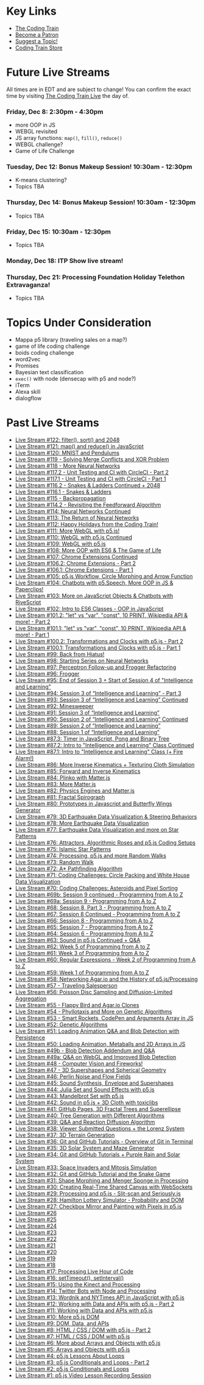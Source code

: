# Key Links
* [The Coding Train](https://www.youtube.com/user/shiffman/)
* [Become a Patron](http://patreon.com/codingtrain "Coding Train - Patreon")
* [Suggest a Topic!](https://github.com/CodingTrain/Rainbow-Topics/)  
* [Coding Train Store](http://codingtrain.storenvy.com)

# Future Live Streams

All times are in EDT and are subject to change! You can confirm the exact time by visiting [The Coding Train Live](https://www.youtube.com/user/shiffman/) the day of.

### Friday, Dec 8: 2:30pm - 4:30pm
* more OOP in JS
* WEBGL revisited
* JS array functions: `map()`, `fill()`, `reduce()`
* WEBGL challenge?
* Game of Life Challenge

### Tuesday, Dec 12: Bonus Makeup Session! 10:30am - 12:30pm
* K-means clustering?
* Topics TBA

### Thursday, Dec 14: Bonus Makeup Session! 10:30am - 12:30pm
* Topics TBA

### Friday, Dec 15: 10:30am - 12:30pm
* Topics TBA

### Monday, Dec 18: ITP Show live stream!

### Thursday, Dec 21: Processing Foundation Holiday Telethon Extravaganza!
* Topics TBA

# Topics Under Consideration
* Mappa p5 library (traveling sales on a map?)
* game of life coding challenge
* boids coding challenge
* word2vec
* Promises
* Bayesian text classification
* `exec()` with node (densecap with p5 and node?)
* iTerm
* Alexa skill
* dialogflow

# Past Live Streams
* [Live Stream #122: filter(), sort() and 2048](https://youtu.be/ze_o4YvZ6-s?list=PLRqwX-V7Uu6bxnFR6no70vlxxuxDEzflz)
* [Live Stream #121: map() and reduce() in JavaScript](https://youtu.be/kWoZ9_ECZxQ?list=PLRqwX-V7Uu6bxnFR6no70vlxxuxDEzflz)
* [Live Stream #120: MNIST and Pendulums](https://youtu.be/KhogNPC24eI?list=PLRqwX-V7Uu6bxnFR6no70vlxxuxDEzflz)
* [Live Stream #119 - Solving Merge Conflicts and XOR Problem](https://youtu.be/f9vaiHoq-Fk?list=PLRqwX-V7Uu6bxnFR6no70vlxxuxDEzflz)
* [Live Stream #118 - More Neural Networks](https://youtu.be/e8H588SXu6U?list=PLRqwX-V7Uu6bxnFR6no70vlxxuxDEzflz)
* [Live Stream #117.2 - Unit Testing and CI with CircleCI - Part 2](https://youtu.be/arrIMSmPTMc?list=PLRqwX-V7Uu6bxnFR6no70vlxxuxDEzflz)
* [Live Stream #117.1 - Unit Testing and CI with CircleCI - Part 1](https://youtu.be/ZXPMgpPj56s?list=PLRqwX-V7Uu6bxnFR6no70vlxxuxDEzflz)
* [Live Stream #116.2 - Snakes & Ladders Continued + 2048](https://youtu.be/1v_E18xU3ok?list=PLRqwX-V7Uu6bxnFR6no70vlxxuxDEzflz)
* [Live Stream #116.1 - Snakes & Ladders](https://youtu.be/nvvjYJ2L57c?list=PLRqwX-V7Uu6bxnFR6no70vlxxuxDEzflz)
* [Live Stream #115 - Backpropagation](https://youtu.be/XHj52k75PYo?list=PLRqwX-V7Uu6bxnFR6no70vlxxuxDEzflz)
* [Live Stream #114.2 - Revisiting the Feedforward Algorithm](https://youtu.be/K7o20pXDLNA?list=PLRqwX-V7Uu6bxnFR6no70vlxxuxDEzflz)
* [Live Stream #114: Neural Networks Continued](https://youtu.be/iCxqLVm2H3w?list=PLRqwX-V7Uu6bxnFR6no70vlxxuxDEzflz)
* [Live Stream #113: The Return of Neural Networks](https://youtu.be/raFdpMUWO9Q?list=PLRqwX-V7Uu6bxnFR6no70vlxxuxDEzflz)
* [Live Stream #112: Happy Holidays from the Coding Train!](https://youtu.be/dEWmwQMKgIk?list=PLRqwX-V7Uu6bxnFR6no70vlxxuxDEzflz)
* [Live Stream #111: More WebGL with p5.js!](https://youtu.be/Xiu8pbHtrEY?list=PLRqwX-V7Uu6bxnFR6no70vlxxuxDEzflz)
* [Live Stream #110: WebGL with p5.js Continued](https://youtu.be/4ncCxWm6jj0?list=PLRqwX-V7Uu6bxnFR6no70vlxxuxDEzflz)
* [Live Stream #109: WebGL with p5.js](https://youtu.be/Gi9PuLHlzzI?list=PLRqwX-V7Uu6bxnFR6no70vlxxuxDEzflz)
* [Live Stream #108: More OOP with ES6 & The Game of Life](https://youtu.be/U8S1qDjIE2Y?list=PLRqwX-V7Uu6bxnFR6no70vlxxuxDEzflz)
* [Live Stream #107: Chrome Extensions Continued](https://youtu.be/h3p0U8yWrMU?list=PLRqwX-V7Uu6bxnFR6no70vlxxuxDEzflz)
* [Live Stream #106.2: Chrome Extensions - Part 2](https://youtu.be/y0zS83xj0g0?list=PLRqwX-V7Uu6bxnFR6no70vlxxuxDEzflz)
* [Live Stream #106.1: Chrome Extensions - Part 1](https://youtu.be/Z9pzHD2g0Ao?list=PLRqwX-V7Uu6bxnFR6no70vlxxuxDEzflz)
* [Live Stream #105: p5.js Workflow, Circle Morphing and Arrow Function](https://youtu.be/ldx_J589fcs?list=PLRqwX-V7Uu6bxnFR6no70vlxxuxDEzflz)
* [Live Stream #104: Chatbots with p5.Speech, More OOP in JS & Paperclips!](https://youtu.be/gFqBnxIm5Us?list=PLRqwX-V7Uu6bxnFR6no70vlxxuxDEzflz)
* [Live Stream #103: More on JavaScript Objects & Chatbots with RiveScript](https://youtu.be/Pscq691SADc?list=PLRqwX-V7Uu6bxnFR6no70vlxxuxDEzflz)
* [Live Stream #102: Intro to ES6 Classes - OOP in JavaScript](https://youtu.be/-RvrDZd1xVw?list=PLRqwX-V7Uu6bxnFR6no70vlxxuxDEzflz)
* [Live Stream #101.2: "let" vs "var", "const",  10 PRINT,  Wikipedia API & more! - Part 2](https://youtu.be/PQwfop4bewM?list=PLRqwX-V7Uu6bxnFR6no70vlxxuxDEzflz)
* [Live Stream #101.1: "let" vs "var", "const", 10 PRINT,  Wikipedia API & more! - Part 1](https://youtu.be/bWti0vTbgKU?list=PLRqwX-V7Uu6bxnFR6no70vlxxuxDEzflz)
* [Live Stream #100.2: Transformations and Clocks with p5.js - Part 2](https://youtu.be/BcbS0MR3vxQ?list=PLRqwX-V7Uu6bxnFR6no70vlxxuxDEzflz)
* [Live Stream #100.1: Transformations and Clocks with p5.js - Part 1](https://youtu.be/tXjI6evU-so?list=PLRqwX-V7Uu6bxnFR6no70vlxxuxDEzflz)
* [Live Stream #99: Back from Hiatus!](https://youtu.be/x9Qav-Dqzw8?list=PLRqwX-V7Uu6bxnFR6no70vlxxuxDEzflz)
* [Live Stream #98: Starting Series on Neural Networks](https://youtu.be/cmffV5rMSEU?list=PLRqwX-V7Uu6bxnFR6no70vlxxuxDEzflz)
* [Live Stream #97: Perceptron Follow-up and Frogger Refactoring](https://youtu.be/m9EsKBPCggk?list=PLRqwX-V7Uu6bxnFR6no70vlxxuxDEzflz)
* [Live Stream #96: Frogger](https://youtu.be/7BdfPG3peP4?list=PLRqwX-V7Uu6bxnFR6no70vlxxuxDEzflz)
* [Live Stream #95: End of Session 3 + Start of Session 4 of "Intelligence and Learning"](https://youtu.be/M9wEM0UKFks?list=PLRqwX-V7Uu6bxnFR6no70vlxxuxDEzflz)
* [Live Stream #94: Session 3 of “Intelligence and Learning” - Part 3](https://youtu.be/S6NQFDZkRMo?list=PLRqwX-V7Uu6bxnFR6no70vlxxuxDEzflz)
* [Live Stream #93: Session 3 of “Intelligence and Learning” Continued](https://youtu.be/5zbF3VXAAto?list=PLRqwX-V7Uu6bxnFR6no70vlxxuxDEzflz)
* [Live Stream #92: Minesweeper](https://youtu.be/zxR7KfVMGqk?list=PLRqwX-V7Uu6bxnFR6no70vlxxuxDEzflz)
* [Live Stream #91: Session 3 of “Intelligence and Learning”](https://youtu.be/Do_Gftp_oug?list=PLRqwX-V7Uu6bxnFR6no70vlxxuxDEzflz)
* [Live Stream #90: Session 2 of “Intelligence and Learning” Continued](https://youtu.be/NCvdjnN9UfI?list=PLRqwX-V7Uu6bxnFR6no70vlxxuxDEzflz)
* [Live Stream #89: Session 2 of “Intelligence and Learning”](https://youtu.be/qzFlnX-z38U?list=PLRqwX-V7Uu6bxnFR6no70vlxxuxDEzflz)
* [Live Stream #88: Session 1 of “Intelligence and Learning”](https://youtu.be/YUlJAu1j_UM?list=PLRqwX-V7Uu6bxnFR6no70vlxxuxDEzflz)
* [Live Stream #87.3: Timer in JavaScript, Pong and Binary Tree](https://youtu.be/hVSHlFjTeqg?list=PLRqwX-V7Uu6bxnFR6no70vlxxuxDEzflz)
* [Live Stream #87.2: Intro to "Intelligence and Learning" Class Continued](https://youtu.be/RbpIAxb_LYg?list=PLRqwX-V7Uu6bxnFR6no70vlxxuxDEzflz)
* [Live Stream #87.1: Intro to "Intelligence and Learning" Class (+ Fire Alarm!)](https://youtu.be/pvPSOli2nR0?list=PLRqwX-V7Uu6bxnFR6no70vlxxuxDEzflz)
* [Live Stream #86: More Inverse Kinematics + Texturing Cloth Simulation](https://youtu.be/xtFu66DZrBw?list=PLRqwX-V7Uu6bxnFR6no70vlxxuxDEzflz)
* [Live Stream #85: Forward and Inverse Kinematics](https://youtu.be/5itOWkmIarg?list=PLRqwX-V7Uu6bxnFR6no70vlxxuxDEzflz)
* [Live Stream #84: Plinko with Matter.js](https://youtu.be/Iu3M-X1yRFU?list=PLRqwX-V7Uu6bxnFR6no70vlxxuxDEzflz)
* [Live Stream #83: More Matter.js](https://youtu.be/BOAMGfGO6Xs?list=PLRqwX-V7Uu6bxnFR6no70vlxxuxDEzflz)
* [Live Stream #82: Physics Engines and Matter.js](https://youtu.be/YKdvQYk7orE?list=PLRqwX-V7Uu6bxnFR6no70vlxxuxDEzflz)
* [Live Stream #81: Fractal Spirograph](https://youtu.be/S5Qj-JgAN-M?list=PLRqwX-V7Uu6bxnFR6no70vlxxuxDEzflz)
* [Live Stream #80: Prototypes in Javascript and Butterfly Wings Generator](https://youtu.be/bMOv5vTC9uE?list=PLRqwX-V7Uu6bxnFR6no70vlxxuxDEzflz)
* [Live Stream #79: 3D Earthquake Data Visualization & Steering Behaviors](https://youtu.be/L1nHni9HMBw?list=PLRqwX-V7Uu6bxnFR6no70vlxxuxDEzflz)
* [Live Stream #78: More Earthquake Data Visualization](https://youtu.be/UiYb4yCsqFE?list=PLRqwX-V7Uu6bxnFR6no70vlxxuxDEzflz)
* [Live Stream #77: Earthquake Data Visualization and more on Star Patterns](https://youtu.be/qTxPqMI69aM?list=PLRqwX-V7Uu6bxnFR6no70vlxxuxDEzflz)
* [Live Stream #76: Attractors, Algorithmic Roses and p5.js Coding Setups](https://youtu.be/OkkjlHTdLGI?list=PLRqwX-V7Uu6bxnFR6no70vlxxuxDEzflz)
* [Live Stream #75: Islamic Star Patterns](https://youtu.be/hCjTKCb2Cuw?list=PLRqwX-V7Uu6bxnFR6no70vlxxuxDEzflz)
* [Live Stream #74: Processing, p5.js and more Random Walks](https://youtu.be/mrAeK43YDgw?list=PLRqwX-V7Uu6bxnFR6no70vlxxuxDEzflz)
* [Live Stream #73: Random Walk](https://youtu.be/RDULjRLn3pk?list=PLRqwX-V7Uu6bxnFR6no70vlxxuxDEzflz)
* [Live Stream #72: A* Pathfinding Algorithm](https://youtu.be/S4yQYiAECnM?list=PLRqwX-V7Uu6bxnFR6no70vlxxuxDEzflz)
* [Live Stream #71: Coding Challenges: Circle Packing and White House Data Visualization](https://youtu.be/pF0cadg2mg0?list=PLRqwX-V7Uu6bxnFR6no70vlxxuxDEzflz)
* [Live Stream #70: Coding Challenges: Asteroids and Pixel Sorting](https://youtu.be/VFnF87-JNtY?list=PLRqwX-V7Uu6bxnFR6no70vlxxuxDEzflz)
* [Live Stream #69b: Session 9 continued - Programming from A to Z](https://youtu.be/HWt2a72IZbw?list=PLRqwX-V7Uu6bxnFR6no70vlxxuxDEzflz)
* [Live Stream #69a: Session 9 - Programming from A to Z](https://youtu.be/nAQNmjyAUTY?list=PLRqwX-V7Uu6bxnFR6no70vlxxuxDEzflz)
* [Live Stream #68: Session 8, Part 3 - Programming from A to Z](https://youtu.be/lCzB9V9L8d0?list=PLRqwX-V7Uu6bxnFR6no70vlxxuxDEzflz)
* [Live Stream #67: Session 8 Continued - Programming from A to Z](https://youtu.be/HRBS_OtQupM?list=PLRqwX-V7Uu6bxnFR6no70vlxxuxDEzflz)
* [Live Stream #66: Session 8 - Programming from A to Z](https://youtu.be/_FABYvnTnpQ?list=PLRqwX-V7Uu6bxnFR6no70vlxxuxDEzflz)
* [Live Stream #65: Session 7 - Programming from A to Z](https://youtu.be/X6IPcExkG30?list=PLRqwX-V7Uu6bxnFR6no70vlxxuxDEzflz)
* [Live Stream #64: Session 6 - Programming from A to Z](https://youtu.be/4DR0ryGSYJQ?list=PLRqwX-V7Uu6bxnFR6no70vlxxuxDEzflz)
* [Live Stream #63: Sound in p5.js Continued + Q&A](https://youtu.be/bM9MfoKe9GU?list=PLRqwX-V7Uu6bxnFR6no70vlxxuxDEzflz)
* [Live Stream #62: Week 5 of Programming from A to Z](https://youtu.be/jXOIp2NOsaI?list=PLRqwX-V7Uu6bxnFR6no70vlxxuxDEzflz)
* [Live Stream #61: Week 3 of Programming from A to Z](https://youtu.be/Fe1sy9fkTKQ?list=PLRqwX-V7Uu6bxnFR6no70vlxxuxDEzflz)
* [Live Stream #60: Regular Expressions - Week 2 of Programming from A to Z](https://youtu.be/ePXti_zFrFQ?list=PLRqwX-V7Uu6bxnFR6no70vlxxuxDEzflz)
* [Live Stream #59: Week 1 of Programming from A to Z](https://youtu.be/UTq0RQwnU3s?list=PLRqwX-V7Uu6bxnFR6no70vlxxuxDEzflz)
* [Live Stream #58: Networking Agar.io and the History of p5.js/Processing](https://youtu.be/_cDPN2Ief6Q?list=PLRqwX-V7Uu6bxnFR6no70vlxxuxDEzflz)
* [Live Stream #57 - Traveling Salesperson](https://youtu.be/r_SpBy9fQuo?list=PLRqwX-V7Uu6bxnFR6no70vlxxuxDEzflz)
* [Live Stream #56: Poisson Disc Sampling and Diffusion-Limited Aggregation](https://youtu.be/2S0J5iiQ0nw?list=PLRqwX-V7Uu6bxnFR6no70vlxxuxDEzflz)
* [Live Stream #55 - Flappy Bird and Agar.io Clones](https://youtu.be/eOii4P7WYbY?list=PLRqwX-V7Uu6bxnFR6no70vlxxuxDEzflz)
* [Live Stream #54 - Phyllotaxis and More on Genetic Algorithms](https://youtu.be/MQMJ0xWSMWE?list=PLRqwX-V7Uu6bxnFR6no70vlxxuxDEzflz)
* [Live Stream #53 - Smart Rockets, CodePen and Arguments Array in JS](https://youtu.be/A01_aKgIeCo?list=PLRqwX-V7Uu6bxnFR6no70vlxxuxDEzflz)
* [Live Stream #52: Genetic Algorithms](https://youtu.be/DIXtg5VVz2E?list=PLRqwX-V7Uu6bxnFR6no70vlxxuxDEzflz)
* [Live Stream #51: Loading Animation Q&A and Blob Detection with Persistence](https://youtu.be/lFiPlk2KxQA?list=PLRqwX-V7Uu6bxnFR6no70vlxxuxDEzflz)
* [Live Stream #50: Loading Animation, Metaballs and 2D Arrays in JS](https://youtu.be/3xNv10FglGc?list=PLRqwX-V7Uu6bxnFR6no70vlxxuxDEzflz)
* [Live Stream #49b - Blob Detection Addendum and Q&A](https://youtu.be/h22thzVaMtY?list=PLRqwX-V7Uu6bxnFR6no70vlxxuxDEzflz)
* [Live Stream #49a: Q&A on WebGL and Improved Blob Detection](https://youtu.be/jQdvM69nQb8?list=PLRqwX-V7Uu6bxnFR6no70vlxxuxDEzflz)
* [Live Stream #48 - Computer Vision and Fireworks!](https://youtu.be/ATWOjXdRIoo?list=PLRqwX-V7Uu6bxnFR6no70vlxxuxDEzflz)
* [Live Stream #47 - 3D Supershapes and Spherical Geometry](https://youtu.be/m8WhMeW8jj0?list=PLRqwX-V7Uu6bxnFR6no70vlxxuxDEzflz)
* [Live Stream #46: Perlin Noise and Flow Fields](https://youtu.be/sor1nwNIP9A?list=PLRqwX-V7Uu6bxnFR6no70vlxxuxDEzflz)
* [Live Stream #45: Sound Synthesis, Envelope and Supershapes](https://youtu.be/b_MMGJiUcbM?list=PLRqwX-V7Uu6bxnFR6no70vlxxuxDEzflz)
* [Live Stream #44:  Julia Set and Sound Effects with p5.js](https://youtu.be/k6OeXGzRv0c?list=PLRqwX-V7Uu6bxnFR6no70vlxxuxDEzflz)
* [Live Stream #43:  Mandelbrot Set with p5.js](https://youtu.be/pLtViSqkPvQ?list=PLRqwX-V7Uu6bxnFR6no70vlxxuxDEzflz)
* [Live Stream #42: Sound in p5.js + 3D Cloth with toxiclibs](https://youtu.be/nfU-NqnXn1o?list=PLRqwX-V7Uu6bxnFR6no70vlxxuxDEzflz)
* [Live Stream #41: GitHub Pages, 3D Fractal Trees and Superellipse](https://youtu.be/1Yo_AYzxA-o?list=PLRqwX-V7Uu6bxnFR6no70vlxxuxDEzflz)
* [Live Stream #40:  Tree Generation with Different Algorithms](https://youtu.be/MwLyeEWnMCY?list=PLRqwX-V7Uu6bxnFR6no70vlxxuxDEzflz)
* [Live Stream #39: Q&A and Reaction Diffusion Algorithm](https://youtu.be/FYRINCEDVKI?list=PLRqwX-V7Uu6bxnFR6no70vlxxuxDEzflz)
* [Live Stream #38: Viewer Submitted Questions + the Lorenz System](https://youtu.be/gw_TR1tycWQ?list=PLRqwX-V7Uu6bxnFR6no70vlxxuxDEzflz)
* [Live Stream #37: 3D Terrain Generation](https://youtu.be/ELpZW62HGVs?list=PLRqwX-V7Uu6bxnFR6no70vlxxuxDEzflz)
* [Live Stream #36: Git and GitHub Tutorials - Overview of Git in Terminal](https://youtu.be/G4fTU4vPKH8?list=PLRqwX-V7Uu6bxnFR6no70vlxxuxDEzflz)
* [Live Stream #35: 3D Solar System and Maze Generator](https://youtu.be/nF7DVmovWr0?list=PLRqwX-V7Uu6bxnFR6no70vlxxuxDEzflz)
* [Live Stream #34: Git and GitHub Tutorials + Purple Rain and Solar System](https://youtu.be/r8QMcI5qxQM?list=PLRqwX-V7Uu6bxnFR6no70vlxxuxDEzflz)
* [Live Stream #33: Space Invaders and Mitosis Simulation](https://youtu.be/WpUnYfVmKdA?list=PLRqwX-V7Uu6bxnFR6no70vlxxuxDEzflz)
* [Live Stream #32: Git and GitHub Tutorial and the Snake Game](https://youtu.be/yUO2bWfBgN8?list=PLRqwX-V7Uu6bxnFR6no70vlxxuxDEzflz)
* [Live Stream #31: Shape Morphing and Menger Sponge in Processing](https://youtu.be/Md5LIDW0RyY?list=PLRqwX-V7Uu6bxnFR6no70vlxxuxDEzflz)
* [Live Stream #30: Creating Real-Time Shared Canvas with WebSockets](https://youtu.be/JljMBn69fZM?list=PLRqwX-V7Uu6bxnFR6no70vlxxuxDEzflz)
* [Live Stream #29: Processing and p5.js - Slit-scan and Seriously.js](https://youtu.be/CQpGhT-RLkM?list=PLRqwX-V7Uu6bxnFR6no70vlxxuxDEzflz)
* [Live Stream #28: Hamilton Lottery Simulator - Probability and DOM](https://youtu.be/B8tpfNH2gvM?list=PLRqwX-V7Uu6bxnFR6no70vlxxuxDEzflz)
* [Live Stream #27: Checkbox Mirror and Painting with Pixels in p5.js](https://youtu.be/VPnmA4vl6YU?list=PLRqwX-V7Uu6bxnFR6no70vlxxuxDEzflz)
* [Live Stream #26](https://youtu.be/SHtmvl-eYPg?list=PLRqwX-V7Uu6bxnFR6no70vlxxuxDEzflz)
* [Live Stream #25](https://youtu.be/ccmg_THE-Ms?list=PLRqwX-V7Uu6bxnFR6no70vlxxuxDEzflz)
* [Live Stream #24](https://youtu.be/WTsNLYQUyfY?list=PLRqwX-V7Uu6bxnFR6no70vlxxuxDEzflz)
* [Live Stream #23](https://youtu.be/xKVWcU3ejc0?list=PLRqwX-V7Uu6bxnFR6no70vlxxuxDEzflz)
* [Live Stream #22](https://youtu.be/N9ZK_rpr3tY?list=PLRqwX-V7Uu6bxnFR6no70vlxxuxDEzflz)
* [Live Stream #21](https://youtu.be/TZVldoG381k?list=PLRqwX-V7Uu6bxnFR6no70vlxxuxDEzflz)
* [Live Stream #20](https://youtu.be/2F6zliBTd-w?list=PLRqwX-V7Uu6bxnFR6no70vlxxuxDEzflz)
* [Live Stream #19](https://youtu.be/n4mignvHPWk?list=PLRqwX-V7Uu6bxnFR6no70vlxxuxDEzflz)
* [Live Stream #18](https://youtu.be/7L3wGAoGy4U?list=PLRqwX-V7Uu6bxnFR6no70vlxxuxDEzflz)
* [Live Stream #17: Processing Live Hour of Code](https://youtu.be/27OPaNaeXMA?list=PLRqwX-V7Uu6bxnFR6no70vlxxuxDEzflz)
* [Live Stream #16: setTimeout(), setInterval()](https://youtu.be/Xe9hQmVJHAo?list=PLRqwX-V7Uu6bxnFR6no70vlxxuxDEzflz)
* [Live Stream #15: Using the Kinect and Processing](https://youtu.be/6wviMtISsyc?list=PLRqwX-V7Uu6bxnFR6no70vlxxuxDEzflz)
* [Live Stream #14: Twitter Bots with Node and Processing](https://youtu.be/KNsFrAnzSN4?list=PLRqwX-V7Uu6bxnFR6no70vlxxuxDEzflz)
* [Live Stream #13: Wordnik and NYTimes API in JavaScript with p5.js](https://youtu.be/CizPAT775q8?list=PLRqwX-V7Uu6bxnFR6no70vlxxuxDEzflz)
* [Live Stream #12: Working with Data and APIs with p5.js - Part 2](https://youtu.be/v3KxZDLJuYc?list=PLRqwX-V7Uu6bxnFR6no70vlxxuxDEzflz)
* [Live Stream #11: Working with Data and APIs with p5.js](https://youtu.be/xG6rc0Lcbks?list=PLRqwX-V7Uu6bxnFR6no70vlxxuxDEzflz)
* [Live Stream #10: More p5.js DOM](https://youtu.be/Dc5AUG8qoW4?list=PLRqwX-V7Uu6bxnFR6no70vlxxuxDEzflz)
* [Live Stream #9: DOM, Data, and APIs](https://youtu.be/wH3tjX2xfdg?list=PLRqwX-V7Uu6bxnFR6no70vlxxuxDEzflz)
* [Live Stream #8: HTML / CSS / DOM with p5.js - Part 2](https://youtu.be/_8xBqVPjeCE?list=PLRqwX-V7Uu6bxnFR6no70vlxxuxDEzflz)
* [Live Stream #7: HTML / CSS / DOM with p5.js](https://youtu.be/rEC9U9dgxkA?list=PLRqwX-V7Uu6bxnFR6no70vlxxuxDEzflz)
* [Live Stream #6: More about Arrays and Objects with p5.js](https://youtu.be/PgGFv44bz9E?list=PLRqwX-V7Uu6bxnFR6no70vlxxuxDEzflz)
* [Live Stream #5: Arrays and Objects with p5.js](https://youtu.be/8v_D33uGUrU?list=PLRqwX-V7Uu6bxnFR6no70vlxxuxDEzflz)
* [Live Stream #4: p5.js Lessons About Loops](https://youtu.be/xyclhIu2WDY?list=PLRqwX-V7Uu6bxnFR6no70vlxxuxDEzflz)
* [Live Stream #3: p5.js Conditionals and Loops - Part 2](https://youtu.be/6G02PLQ8L7k?list=PLRqwX-V7Uu6bxnFR6no70vlxxuxDEzflz)
* [Live Stream #2: p5.js Conditionals and Loops](https://youtu.be/uEVJRE_6v0A?list=PLRqwX-V7Uu6bxnFR6no70vlxxuxDEzflz)
* [Live Stream #1: p5.js Video Lesson Recording Session](https://youtu.be/TdUC3JgwUJY?list=PLRqwX-V7Uu6bxnFR6no70vlxxuxDEzflz)

